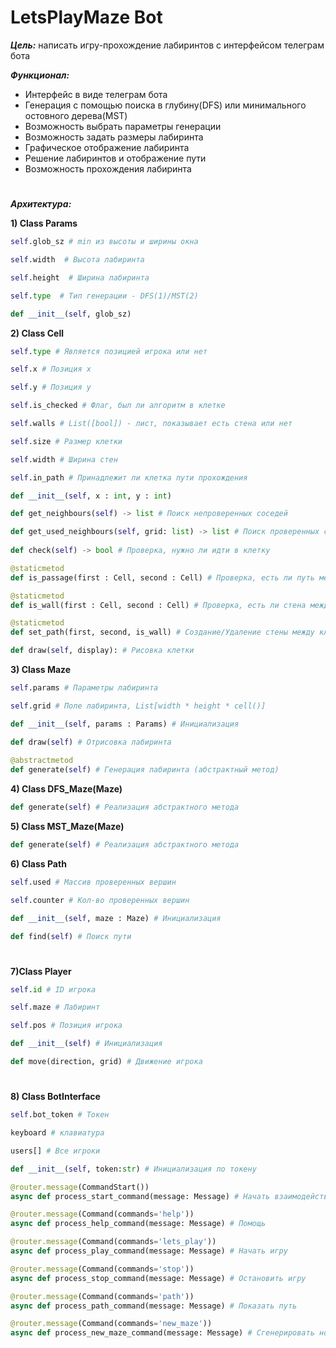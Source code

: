 # LetsPlayMaze Bot
***Цель:*** написать игру-прохождение лабиринтов с интерфейсом телеграм бота

***Функционал:***
- Интерфейс в виде телеграм бота
- Генерация с помощью поиска в глубину(DFS) или минимального остовного дерева(MST)
- Возможность выбрать параметры генерации 
- Возможность задать размеры лабиринта 
- Графическое отображение лабиринта
- Решение лабиринтов и отображение пути
- Возможность прохождения лабиринта
#
***Архитектура:***

**1) Class Params**
```python
self.glob_sz # min из высоты и ширины окна

self.width  # Высота лабиринта

self.height  # Ширина лабиринта

self.type  # Тип генерации - DFS(1)/MST(2) 

```
```python
def __init__(self, glob_sz)  
```  

**2) Class Cell**
```python
self.type # Является позицией игрока или нет

self.x # Позиция x

self.y # Позиция y

self.is_checked # Флаг, был ли алгоритм в клетке 

self.walls # List([bool]) - лист, показывает есть стена или нет

self.size # Размер клетки

self.width # Ширина стен

self.in_path # Принадлежит ли клетка пути прохождения
```
```python
def __init__(self, x : int, y : int)

def get_neighbours(self) -> list # Поиск непроверенных соседей

def get_used_neighbours(self, grid: list) -> list # Поиск проверенных соседей
    
def check(self) -> bool # Проверка, нужно ли идти в клетку

@staticmetod
def is_passage(first : Cell, second : Cell) # Проверка, есть ли путь между клетками

@staticmetod
def is_wall(first : Cell, second : Cell) # Проверка, есть ли стена между клетками

@staticmetod
def set_path(first, second, is_wall) # Создание/Удаление стены между клетками

def draw(self, display): # Рисовка клетки
```
**3) Class Maze**
```python
self.params # Параметры лабиринта

self.grid # Поле лабиринта, List[width * height * cell()]
```
```python
def __init__(self, params : Params) # Инициализация

def draw(self) # Отрисовка лабиринта
    
@abstractmetod
def generate(self) # Генерация лабиринта (абстрактный метод)
```
**4) Class DFS_Maze(Maze)**
```python
def generate(self) # Реализация абстрактного метода
```
**5) Class MST_Maze(Maze)**
```python
def generate(self) # Реализация абстрактного метода
```

**6) Class Path**
```python
self.used # Массив проверенных вершин

self.counter # Кол-во проверенных вершин
```
```python
def __init__(self, maze : Maze) # Инициализация

def find(self) # Поиск пути
```
#
**7)Class Player** 
```python
self.id # ID игрока

self.maze # Лабиринт

self.pos # Позиция игрока

def __init__(self) # Инициализация

def move(direction, grid) # Движение игрока
```
#
**8) Class BotInterface**
```python
self.bot_token # Токен

keyboard # клавиатура

users[] # Все игроки

def __init__(self, token:str) # Инициализация по токену

@router.message(CommandStart())
async def process_start_command(message: Message) # Начать взаимодействие с ботом

@router.message(Command(commands='help'))
async def process_help_command(message: Message) # Помощь

@router.message(Command(commands='lets_play'))
async def process_play_command(message: Message) # Начать игру

@router.message(Command(commands='stop'))
async def process_stop_command(message: Message) # Остановить игру

@router.message(Command(commands='path'))
async def process_path_command(message: Message) # Показать путь

@router.message(Command(commands='new_maze'))
async def process_new_maze_command(message: Message) # Сгенерировать новый лабиринт
```
